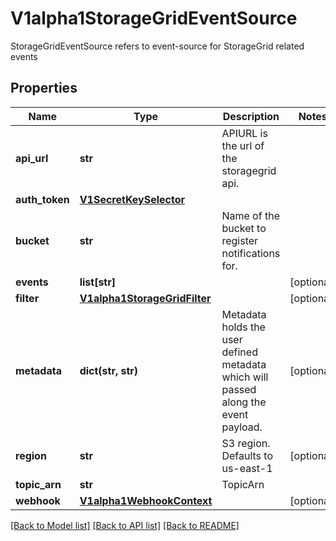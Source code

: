 # V1alpha1StorageGridEventSource

StorageGridEventSource refers to event-source for StorageGrid related events
## Properties
Name | Type | Description | Notes
------------ | ------------- | ------------- | -------------
**api_url** | **str** | APIURL is the url of the storagegrid api. | 
**auth_token** | [**V1SecretKeySelector**](V1SecretKeySelector.md) |  | 
**bucket** | **str** | Name of the bucket to register notifications for. | 
**events** | **list[str]** |  | [optional] 
**filter** | [**V1alpha1StorageGridFilter**](V1alpha1StorageGridFilter.md) |  | [optional] 
**metadata** | **dict(str, str)** | Metadata holds the user defined metadata which will passed along the event payload. | [optional] 
**region** | **str** | S3 region. Defaults to us-east-1 | [optional] 
**topic_arn** | **str** | TopicArn | 
**webhook** | [**V1alpha1WebhookContext**](V1alpha1WebhookContext.md) |  | [optional] 

[[Back to Model list]](../README.md#documentation-for-models) [[Back to API list]](../README.md#documentation-for-api-endpoints) [[Back to README]](../README.md)



